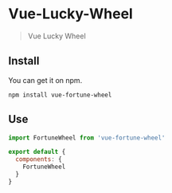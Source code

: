 # Vue-Lucky-Wheel

> Vue Lucky Wheel


## Install

You can get it on npm.

```
npm install vue-fortune-wheel
```

## Use

```js
import FortuneWheel from 'vue-fortune-wheel'

export default {
  components: {
    FortuneWheel
  }
}
```
